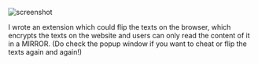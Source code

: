 ![screenshot](screenshot.png)

I wrote an extension which could flip the texts on the browser, which encrypts the texts on the website and users can only read the content of it in a MIRROR. (Do check the popup window if you want to cheat or flip the texts again and again!)
